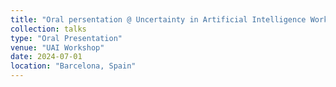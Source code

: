 ```yaml
---
title: "Oral persentation @ Uncertainty in Artificial Intelligence Workshop"
collection: talks
type: "Oral Presentation"
venue: "UAI Workshop"
date: 2024-07-01
location: "Barcelona, Spain"
---
```

